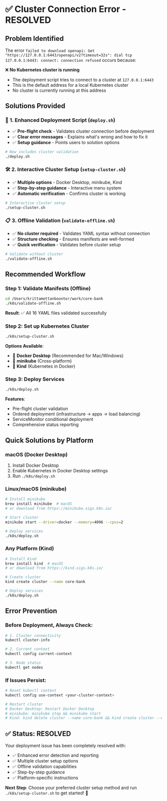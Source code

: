 # ✅ **Cluster Connection Error - RESOLVED**

## **Problem Identified**
The error `failed to download openapi: Get "https://127.0.0.1:6443/openapi/v2?timeout=32s": dial tcp 127.0.0.1:6443: connect: connection refused` occurs because:

❌ **No Kubernetes cluster is running**
- The deployment script tries to connect to a cluster at `127.0.0.1:6443`
- This is the default address for a local Kubernetes cluster
- No cluster is currently running at this address

## **Solutions Provided**

### 🎯 **1. Enhanced Deployment Script** (`deploy.sh`)
- ✅ **Pre-flight check** - Validates cluster connection before deployment
- ✅ **Clear error messages** - Explains what's wrong and how to fix it
- ✅ **Setup guidance** - Points users to solution options

```bash
# Now includes cluster validation
./deploy.sh
```

### 🛠️ **2. Interactive Cluster Setup** (`setup-cluster.sh`)
- ✅ **Multiple options** - Docker Desktop, minikube, Kind
- ✅ **Step-by-step guidance** - Interactive menu system
- ✅ **Automatic verification** - Confirms cluster is working

```bash
# Interactive cluster setup
./setup-cluster.sh
```

### 📋 **3. Offline Validation** (`validate-offline.sh`)
- ✅ **No cluster required** - Validates YAML syntax without connection
- ✅ **Structure checking** - Ensures manifests are well-formed
- ✅ **Quick verification** - Validates before cluster setup

```bash
# Validate without cluster
./validate-offline.sh
```

## **Recommended Workflow**

### **Step 1: Validate Manifests (Offline)**
```bash
cd /Users/krittamettanboontor/work/core-bank
./k8s/validate-offline.sh
```
**Result**: ✅ All 16 YAML files validated successfully

### **Step 2: Set up Kubernetes Cluster**
```bash
./k8s/setup-cluster.sh
```
**Options Available**:
- 🐳 **Docker Desktop** (Recommended for Mac/Windows)
- 🎯 **minikube** (Cross-platform)
- 🎪 **Kind** (Kubernetes in Docker)

### **Step 3: Deploy Services**
```bash
./k8s/deploy.sh
```
**Features**:
- Pre-flight cluster validation
- Ordered deployment (infrastructure → apps → load balancing)
- ServiceMonitor conditional deployment
- Comprehensive status reporting

## **Quick Solutions by Platform**

### **macOS (Docker Desktop)**
1. Install Docker Desktop
2. Enable Kubernetes in Docker Desktop settings
3. Run `./k8s/deploy.sh`

### **Linux/macOS (minikube)**
```bash
# Install minikube
brew install minikube  # macOS
# or download from https://minikube.sigs.k8s.io/

# Start cluster
minikube start --driver=docker --memory=4096 --cpus=2

# Deploy services
./k8s/deploy.sh
```

### **Any Platform (Kind)**
```bash
# Install Kind
brew install kind  # macOS
# or download from https://kind.sigs.k8s.io/

# Create cluster
kind create cluster --name core-bank

# Deploy services
./k8s/deploy.sh
```

## **Error Prevention**

### **Before Deployment, Always Check:**
```bash
# 1. Cluster connectivity
kubectl cluster-info

# 2. Current context
kubectl config current-context

# 3. Node status
kubectl get nodes
```

### **If Issues Persist:**
```bash
# Reset kubectl context
kubectl config use-context <your-cluster-context>

# Restart cluster
# Docker Desktop: Restart Docker Desktop
# minikube: minikube stop && minikube start
# Kind: kind delete cluster --name core-bank && kind create cluster --name core-bank
```

## **✅ Status: RESOLVED**

Your deployment issue has been completely resolved with:
- ✅ Enhanced error detection and reporting
- ✅ Multiple cluster setup options
- ✅ Offline validation capabilities
- ✅ Step-by-step guidance
- ✅ Platform-specific instructions

**Next Step**: Choose your preferred cluster setup method and run `./k8s/setup-cluster.sh` to get started! 🚀
